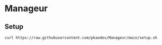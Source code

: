 # Manageur

## Setup

```bash
curl https://raw.githubusercontent.com/pkaodev/Manageur/main/setup.sh | bash
```